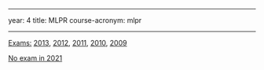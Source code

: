 
---
year: 4
title: MLPR
course-acronym: mlpr

---

<u>Exams:</u>
[2013](https://docs.google.com/document/d/1OIDETuOUVL65YezNKKRQG_MiWxiulVhTRtEBJCoTMto/edit), 
[2012](https://docs.google.com/document/d/1NBLSHo6LlBnnhEgoSawuf_ti2OjpFE0dqxxLjQK3vno/edit),
[2011](https://docs.google.com/document/d/18wP6v7kQDeUCQYwjWUYgkdNoNBATeA-LvHicO7A26Qs/edit),
[2010](https://docs.google.com/document/d/1oOcK5Pzry61F92utR0uX_KtockCISHc-uV6DX7t70is/edit),
[2009](https://docs.google.com/document/d/1dW2iUCM11nU6fmgjX53s88y5rY0S4Vp2o03sPWhijl0/edit?usp=sharing)

<u>No exam in 2021</u>
